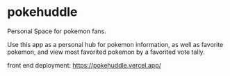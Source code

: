 # pokehuddle
Personal Space for pokemon fans.

Use this app as a personal hub for pokemon information, as well as favorite pokemon, and view most favorited pokemon by a favorited vote tally.

front end deployment:
https://pokehuddle.vercel.app/
